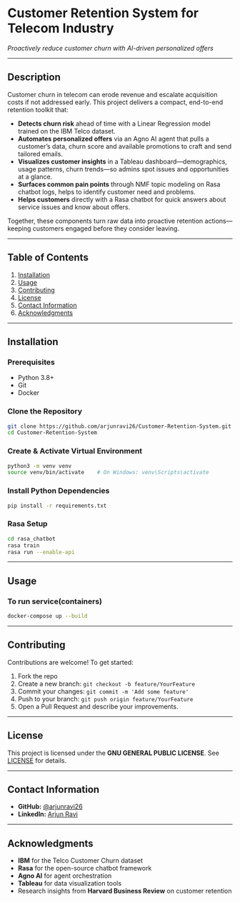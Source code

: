 # Customer Retention System for Telecom Industry
*Proactively reduce customer churn with AI-driven personalized offers*

---

## Description

Customer churn in telecom can erode revenue and escalate acquisition costs if not addressed early. This project delivers a compact, end-to-end retention toolkit that:

- **Detects churn risk** ahead of time with a Linear Regression model trained on the IBM Telco dataset.
- **Automates personalized offers** via an Agno AI agent that pulls a customer’s data, churn score and available promotions to craft and send tailored emails.
- **Visualizes customer insights** in a Tableau dashboard—demographics, usage patterns, churn trends—so admins spot issues and opportunities at a glance.
- **Surfaces common pain points** through NMF topic modeling on Rasa chatbot logs, helps to identify customer need and problems.
- **Helps customers** directly with a Rasa chatbot for quick answers about service issues and know about offers.

Together, these components turn raw data into proactive retention actions—keeping customers engaged before they consider leaving.


---

## Table of Contents
1. [Installation](#installation)
2. [Usage](#usage)
3. [Contributing](#contributing)
4. [License](#license)
5. [Contact Information](#contact-information)
6. [Acknowledgments](#acknowledgments)

---

## Installation

### Prerequisites
- Python 3.8+
- Git
- Docker
### Clone the Repository
```bash
git clone https://github.com/arjunravi26/Customer-Retention-System.git
cd Customer-Retention-System
````

### Create & Activate Virtual Environment

```bash
python3 -m venv venv
source venv/bin/activate    # On Windows: venv\Scripts\activate
```

### Install Python Dependencies

```bash
pip install -r requirements.txt
```

### Rasa Setup

```bash
cd rasa_chatbot
rasa train
rasa run --enable-api
```

---

## Usage

### To run service(containers)

```bash
docker-compose up --build
```

---

## Contributing

Contributions are welcome! To get started:

1. Fork the repo
2. Create a new branch: `git checkout -b feature/YourFeature`
3. Commit your changes: `git commit -m 'Add some feature'`
4. Push to your branch: `git push origin feature/YourFeature`
5. Open a Pull Request and describe your improvements.

---

## License

This project is licensed under the **GNU GENERAL PUBLIC LICENSE**. See [LICENSE](LICENSE) for details.

---

## Contact Information

* **GitHub:** [@arjunravi26](https://github.com/arjunravi26)
* **Linkedln:** [Arjun Ravi](https://www.linkedin.com/in/arjun-ravi-60215330b/)

---

## Acknowledgments

* **IBM** for the Telco Customer Churn dataset
* **Rasa** for the open-source chatbot framework
* **Agno AI** for agent orchestration
* **Tableau** for data visualization tools
* Research insights from **Harvard Business Review** on customer retention